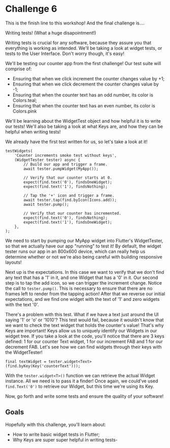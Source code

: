 # Challenge 6

This is the finish line to this workshop! And the final challenge is....

Writing tests! (What a huge disapointment!)

Writing tests is crucial for any software, because they assure you that everything is working as intended. We'll be taking a look at widget tests, or tests to the User Interface. Don't worry though, it's easy!

We'll be testing our counter app from the first challenge! Our test suite will comprise of:

- Ensuring that when we click increment the counter changes value by +1;
- Ensuring that when we click decrement the counter changes value by -1;
- Ensuring that when the counter text has an odd number, its color is Colors.teal;
- Ensuring that when the counter text has an even number, its color is Colors.pink

We'll be learning about the WidgetTest object and how helpful it is to write our tests! We'll also be taking a look at what Keys are, and how they can be helpful when writing tests!

We already have the first test written for us, so let's take a look at it!

```
testWidgets(
    'Counter increments smoke test without keys',
    (WidgetTester tester) async {
        // Build our app and trigger a frame.
        await tester.pumpWidget(MyApp());

        // Verify that our counter starts at 0.
        expect(find.text('0'), findsOneWidget);
        expect(find.text('1'), findsNothing);

        // Tap the '+' icon and trigger a frame.
        await tester.tap(find.byIcon(Icons.add));
        await tester.pump();

        // Verify that our counter has incremented.
        expect(find.text('0'), findsNothing);
        expect(find.text('1'), findsOneWidget);
    },
);
```

We need to start by pumping our MyApp widget into Flutter's WidgetTester, so that we actually have our app "running" to test it! By default, the widget tester runs our app in an 800x600 device, which can really help us determine whether or not we're also being careful with building responsive layouts!

Next up is the expectations. In this case we want to verify that we don't find any text that has a '1' in it, and one Widget that has a '0' in it. Our second step is to tap the add icon, so we can trigger the increment change. Notice the call to ``tester.pump()``. This is necessary to ensure that there are no frames left to render from the tapping action! After that we reverse our initial expectations, and we find one widget with the text of '1' and zero widgets with the text '0'.

There's a problem with this test. What if we have a text just around the UI saying '1' or 'o' or '1010'? This test would fail, because it wouldn't know that we want to check the text widget that holds the counter's value! That's why Keys are important! Keys allow us to uniquely identify our Widgets in our widget tree. If you take a look at the code, you'll notice that there are 3 keys defined: 1 for our counter Text widget, 1 for our increment FAB and 1 for our decrement FAB. Let's see how we can find widgets through their keys with the WidgetTester!

```
final textWidget = tester.widget<Text>(find.byKey(Key('counterText')));
```

With the ```tester.widget<T>()``` function we can retrieve the actual Widget instance. All we need is to pass it a finder! Once again, we could've used ``find.Text('0')`` to retrieve our Widget, but this time we're using its Key.

Now, go forth and write some tests and ensure the quality of your software!


## Goals

Hopefully with this challenge, you'll learn about:

- How to write basic widget tests in Flutter;
- Why Keys are super super helpful in writing tests-


